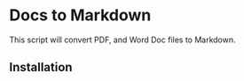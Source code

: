 # Docs to Markdown

This script will convert PDF, and Word Doc files to Markdown. 

## Installation 

```

```